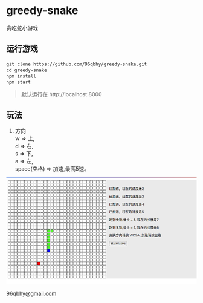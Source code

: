 # greedy-snake
贪吃蛇小游戏

## 运行游戏
```shell
git clone https://github.com/96qbhy/greedy-snake.git
cd greedy-snake
npm install
npm start
```
> 默认运行在 http://localhost:8000

## 玩法
1. 方向  
w => 上,  
d => 右,  
s => 下,  
a => 左,   
space(空格) => 加速,最高5速。

![截图](./snake.png)

96qbhy@gmail.com  